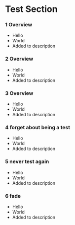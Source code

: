 # Test Section

### 1 Overview ###

+ Hello
+ World
+ Added to description

### 2 Overview ###

+ Hello
+ World
+ Added to description

### 3 Overview ###

+ Hello
+ World
+ Added to description

### 4 forget about being a test ###

+ Hello
+ World
+ Added to description

### 5 never test again ###

+ Hello
+ World
+ Added to description

### 6 fade ###

+ Hello
+ World
+ Added to description
